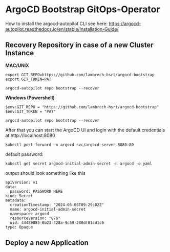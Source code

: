 # ArgoCD Bootstrap GitOps-Operator

How to install the argocd-autopilot CLI see here: https://argocd-autopilot.readthedocs.io/en/stable/Installation-Guide/

## Recovery Repository in case of a new Cluster Instance

**MAC/UNIX**
```shell
export GIT_REPO=https://github.com/lambrech-hsrt/argocd-bootstrap
export GIT_TOKEN=PAT

argocd-autopilot repo bootstrap --recover
```

**Windows (Powershell)**
```shell
$env:GIT_REPO = "https://github.com/lambrech-hsrt/argocd-bootstrap"
$env:GIT_TOKEN = "PAT"

argocd-autopilot repo bootstrap --recover
```

After that you can start the ArgoCD UI and login with the default credentials at http://localhost:8080
```shell
kubectl port-forward -n argocd svc/argocd-server 8080:80
```

default password:
```shell
kubectl get secret argocd-initial-admin-secret -n argocd -o yaml
```

output should look something like this
```
apiVersion: v1
data:
  password: PASSWORD HERE
kind: Secret
metadata:
  creationTimestamp: "2024-05-06T09:29:02Z"
  name: argocd-initial-admin-secret
  namespace: argocd
  resourceVersion: "876"
  uid: 44489085-0b23-428a-9c59-280df01cd1c6
type: Opaque
```

## Deploy a new Application


